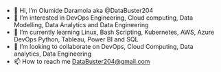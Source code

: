 - 👋 Hi, I’m Olumide Daramola aka @DataBuster204
- 👀 I’m interested in DevOps Engineering, Cloud computing, Data Modelling, Data Analytics and Data Engineering
- 🌱 I’m currently learning Linux, Bash Scripting, Kubernetes, AWS, Azure DevOps Python, Tableau, Power BI and SQL
- 💞️ I’m looking to collaborate on DevOps, Cloud Computing, Data analytics, Data Engineering
- 📫 How to reach me DataBuster204@gmail.com

<!---
DataBuster204/DataBuster204 is a ✨ special ✨ repository because its `README.md` (this file) appears on your GitHub profile.
You can click the Preview link to take a look at your changes.
--->
